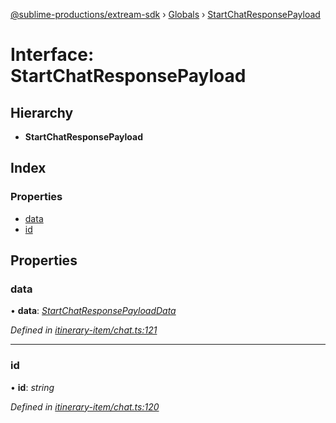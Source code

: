 [@sublime-productions/extream-sdk](../README.md) › [Globals](../globals.md) › [StartChatResponsePayload](startchatresponsepayload.md)

# Interface: StartChatResponsePayload

## Hierarchy

* **StartChatResponsePayload**

## Index

### Properties

* [data](startchatresponsepayload.md#data)
* [id](startchatresponsepayload.md#id)

## Properties

###  data

• **data**: *[StartChatResponsePayloadData](startchatresponsepayloaddata.md)*

*Defined in [itinerary-item/chat.ts:121](https://github.com/Extream-SaaS/ex-sdk/blob/5d4ea6b/src/itinerary-item/chat.ts#L121)*

___

###  id

• **id**: *string*

*Defined in [itinerary-item/chat.ts:120](https://github.com/Extream-SaaS/ex-sdk/blob/5d4ea6b/src/itinerary-item/chat.ts#L120)*
